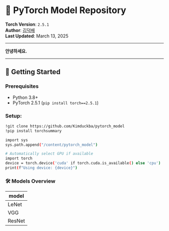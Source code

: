 # 🌟 PyTorch Model Repository

**Torch Version**: `2.5.1`  
**Author**: [김덕배](https://github.com/Kimduckba)  
**Last Updated**: March 13, 2025

------
**안녕하세요.**

------

## 🚀 Getting Started

### Prerequisites
- Python 3.8+
- PyTorch 2.5.1 (`pip install torch==2.5.1`)

### Setup:

```bash
!git clone https://github.com/Kimduckba/pytorch_model
!pip install torchsummary

import sys
sys.path.append("/content/pytorch_model")

# Automatically select GPU if available
import torch
device = torch.device('cuda' if torch.cuda.is_available() else 'cpu')
print(f"Using device: {device}")
```

### 🛠️ Models Overview
| model  | 
| ------ |
| LeNet  | 
| VGG    | 
| ResNet | 
